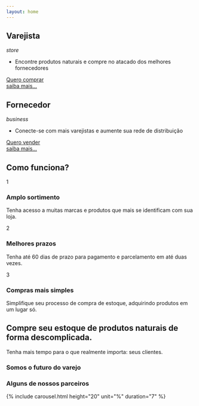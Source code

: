 ```yaml
---
layout: home
---
```

<section id="gnd-cover-image-section">
</section>

<section id="gnd-institutional-activities">
<div class="gnd-institutional-retailer">
  <div class="gnd-institutional-title">
    <h2>Varejista</h2><i class="material-icons">store</i> 
  </div>
  <div class="gnd-institutional-advantages">
    <ul class="gnd-institutional-advantages-list">
      <li>Encontre produtos naturais e compre no atacado dos melhores fornecedores</li>
    </ul>
  </div>
  <div class="gnd-institutional-advantages-links">
    <a id="gnd-signInBtn" class="gnd-sign-in-link" href="#">Quero comprar</a>
  </div>
  <div class="gnd-institutional-learn-more">
    <a href="#">saiba mais...</a>
  </div>
  </div>
  <div class="gnd-institutional-supplier">
    <div class="gnd-institutional-title">
      <h2>Fornecedor</h2><i class="material-icons">business</i>
    </div>
    <div class="gnd-institutional-advantages">
      <ul class="gnd-institutional-advantages-list">
        <li>Conecte-se com mais varejistas e aumente sua rede de distribuição</li>
      </ul>
    </div>
    <div class="gnd-institutional-advantages-links">
      <a id="gnd-signInBtn" class="gnd-sign-in-link" href="#">Quero vender</a>
    </div>
    <div class="gnd-institutional-learn-more">
      <a href="#">saiba mais...</a>
    </div>
  </div>
</section>

<section id="gnd-inspiration">
  <h2 class="gnd-inspiration-title">Como funciona?</h2>
  <div class="gnd-inspiration-item">
    <div class="gnd-inspiration-container">
      <div class="gnd-inspiration-number">
        <span>1</span>
      </div>
      <div class="gnd-inspiration-item-content">
        <div class="gnd-inspiration-item-title">
          <h3>Amplo sortimento</h3>
        </div>
        <div class="gnd-inspiration-item-text">
          <p>Tenha acesso a muitas marcas e produtos que mais se identificam com sua loja.</p>
        </div>
      </div>
    </div>
  </div>
  <div class="gnd-inspiration-item">
    <div class="gnd-inspiration-container">
      <div class="gnd-inspiration-number">
        <span>2</span>
      </div>
      <div class="gnd-inspiration-item-content">
        <div class="gnd-inspiration-item-title">
          <h3>Melhores prazos</h3>
        </div>
        <div class="gnd-inspiration-item-text">
          <p>Tenha até 60 dias de prazo para pagamento e parcelamento em até duas vezes.</p>
        </div>
      </div>
    </div>
  </div>
  <div class="gnd-inspiration-item">
    <div class="gnd-inspiration-container">
      <div class="gnd-inspiration-number">
        <span>3</span>
      </div>
      <div class="gnd-inspiration-item-content">
        <div class="gnd-inspiration-item-title">
          <h3>Compras mais simples</h3>
        </div>
        <div class="gnd-inspiration-item-text">
          <p>Simplifique seu processo de compra de estoque, adquirindo produtos em um lugar só.</p>
        </div>
      </div>
    </div>
  </div>
</section>

<section id="gnd-our-mission">
  <div class="gnd-our-mission-container">
    <div class="gnd-our-mission-content">
      <div class="gnd-our-mission-content-text">
      <h2>Compre seu <strong>estoque</strong> de produtos naturais de forma <strong>descomplicada.</strong></h2>
        <p>Tenha mais tempo para o que realmente importa: seus clientes.</p>
      </div>
      <div class="gnd-our-mission-call">
      <h3>Somos o <strong>futuro</strong> do varejo</h3>
      </div>
    </div>
    <div class="gnd-our-mission-image">
    </div>
  </div>
</section>

<section id="gnd-our-partners">
  <div class="gnd-our-partners-title">
    <h3>Alguns de nossos parceiros</h3>
  </div>
  <div class="gnd-carousel-container">
    {% include carousel.html  height="20" unit="%" duration="7" %}
  </div>
</section>

